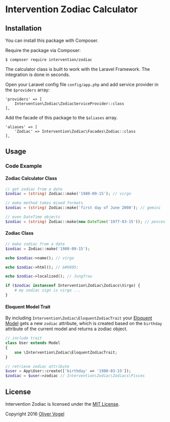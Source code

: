 # Intervention Zodiac Calculator

## Installation

You can install this package with Composer.

Require the package via Composer:

    $ composer require intervention/zodiac

The calculator class is built to work with the Laravel Framework. The integration is done in seconds.

Open your Laravel config file `config/app.php` and add service provider in the `$providers` array:
    
    'providers' => [
        Intervention\Zodiac\ZodiacServiceProvider::class
    ],

Add the facade of this package to the `$aliases` array.

    'aliases' => [
        'Zodiac' => Intervention\Zodiac\Facades\Zodiac::class
    ],

## Usage

### Code Example

#### Zodiac Calculator Class

```php
// get zodiac from a date
$zodiac = (string) Zodiac::make('1980-09-15'); // virgo

// make method takes mixed formats
$zodiac = (string) Zodiac::make('first day of June 2008'); // gemini

// even DateTime objects
$zodiac = (string) Zodiac::make(new DateTime('1977-03-15')); // pesces
```

#### Zodiac Class

```php
// make zodiac from a date
$zodiac = Zodiac::make('1980-09-15');

echo $zodiac->name(); // virgo

echo $zodiac->html(); // &#9805;

echo $zodiac->localized(); // Jungfrau

if ($zodiac instanceof Intervention\Zodiac\Zodiacs\Virgo) {
    # my zodiac sign is virgo ...
}

```

#### Eloquent Model Trait

By including `Intervention\Zodiac\EloquentZodiacTrait` your [Eloquent Model](https://laravel.com/docs/eloquent) gets a new `zodiac` attribute, which is created based on the `birthday` attribute of the current model and returns a zodiac object.

```php
// include trait
class User extends Model
{
    use \Intervention\Zodiac\EloquentZodiacTrait;
}

// retrieve zodiac attribute
$user = App\User::create(['birthday' => '1980-03-15']);
$zodiac = $user->zodiac // Intervention\Zodiac\Zodiacs\Pisces
```


## License

Intervention Zodiac is licensed under the [MIT License](http://opensource.org/licenses/MIT).

Copyright 2016 [Oliver Vogel](http://olivervogel.com/)
